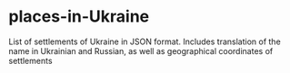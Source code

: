 # places-in-Ukraine
List of settlements of Ukraine in JSON format. Includes translation of the name in Ukrainian and Russian, as well as geographical coordinates of settlements
